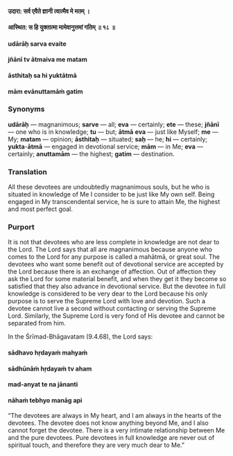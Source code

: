 #### उदारा: सर्व एवैते ज्ञानी त्वात्मैव मे मतम् ।
#### आस्थित: स हि युक्तात्मा मामेवानुत्तमां गतिम् ॥ १८ ॥

#### udārāḥ sarva evaite
#### jñānī tv ātmaiva me matam
#### āsthitaḥ sa hi yuktātmā
#### mām evānuttamāṁ gatim

### Synonyms

**udārāḥ** — magnanimous; **sarve** — all; **eva** — certainly; **ete** — these; **jñānī** — one who is in knowledge; **tu** — but; **ātmā** **eva** — just like Myself; **me** — My; **matam** — opinion; **āsthitaḥ** — situated; **saḥ** — he; **hi** — certainly; **yukta**-**ātmā** — engaged in devotional service; **mām** — in Me; **eva** — certainly; **anuttamām** — the highest; **gatim** — destination.

### Translation

All these devotees are undoubtedly magnanimous souls, but he who is situated in knowledge of Me I consider to be just like My own self. Being engaged in My transcendental service, he is sure to attain Me, the highest and most perfect goal.

### Purport

It is not that devotees who are less complete in knowledge are not dear to the Lord. The Lord says that all are magnanimous because anyone who comes to the Lord for any purpose is called a mahātmā, or great soul. The devotees who want some benefit out of devotional service are accepted by the Lord because there is an exchange of affection. Out of affection they ask the Lord for some material benefit, and when they get it they become so satisfied that they also advance in devotional service. But the devotee in full knowledge is considered to be very dear to the Lord because his only purpose is to serve the Supreme Lord with love and devotion. Such a devotee cannot live a second without contacting or serving the Supreme Lord. Similarly, the Supreme Lord is very fond of His devotee and cannot be separated from him.

In the Śrīmad-Bhāgavatam (9.4.68), the Lord says:

#### sādhavo hṛdayaṁ mahyaṁ
#### sādhūnāṁ hṛdayaṁ tv aham
#### mad-anyat te na jānanti
#### nāhaṁ tebhyo manāg api

“The devotees are always in My heart, and I am always in the hearts of the devotees. The devotee does not know anything beyond Me, and I also cannot forget the devotee. There is a very intimate relationship between Me and the pure devotees. Pure devotees in full knowledge are never out of spiritual touch, and therefore they are very much dear to Me.”